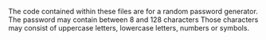 The code contained within these files are for a random password generator. 
The password may contain between 8 and 128 characters
Those characters may consist of uppercase letters, lowercase letters, numbers or symbols.
